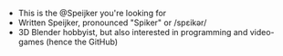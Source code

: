 - This is the @Speijker you're looking for
- Written Speĳker, pronounced "Spiker" or /spɛikər/
- 3D Blender hobbyist, but also interested in programming and video-games (hence the GitHub)
<!---
Speijker/Speijker is a ✨ special ✨ repository because its `README.md` (this file) appears on your GitHub profile.
You can click the Preview link to take a look at your changes.
--->
